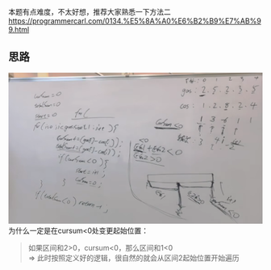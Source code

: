 本题有点难度，不太好想，推荐大家熟悉一下方法二 
https://programmercarl.com/0134.%E5%8A%A0%E6%B2%B9%E7%AB%99.html  

## 思路


![img.png](img.png)
为什么一定是在cursum<0处变更起始位置：  
>如果区间和2>0，cursum<0，那么区间和1<0  
=> 此时按照定义好的逻辑，很自然的就会从区间2起始位置开始遍历

